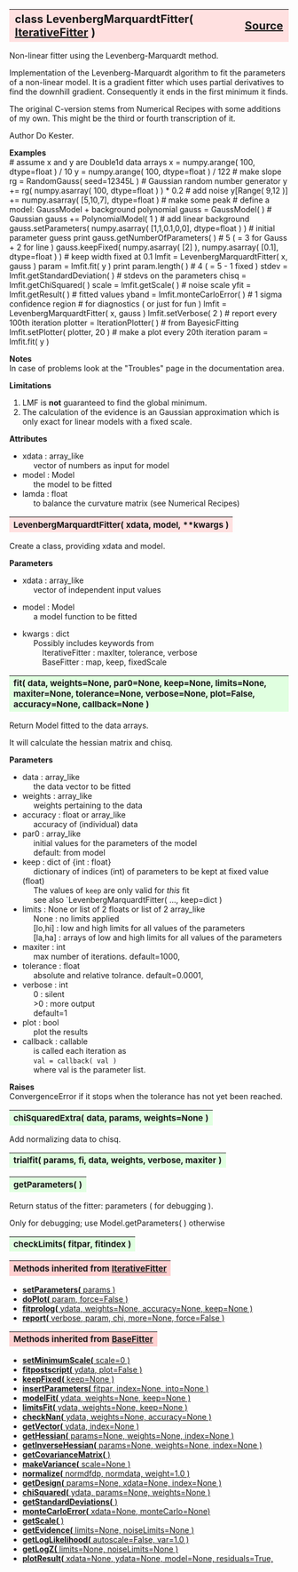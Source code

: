 ---
---
<br><br>

<a name="LevenbergMarquardtFitter"></a>
<table><thead style="background-color:#FFE0E0; width:100%; font-size:20px"><tr><th style="text-align:left">
<strong>class LevenbergMarquardtFitter(</strong> <a href="./IterativeFitter.html">IterativeFitter</a> )</th><th style="text-align:right"><a href=https://github.com/dokester/BayesicFitting/blob/master/BayesicFitting/source/LevenbergMarquardtFitter.py target=_blank>Source</a></th></tr></thead></table>
<p>

Non-linear fitter using the Levenberg-Marquardt method.

Implementation of the Levenberg-Marquardt algorithm to fit the parameters
of a non-linear model. It is a gradient fitter which uses partial
derivatives to find the downhill gradient. Consequently it ends in the
first minimum it finds.

The original C-version stems from Numerical Recipes with some additions of my own.
This might be the third or fourth transcription of it.

Author       Do Kester.

<b>Examples</b><br>
    # assume x and y are Double1d data arrays
    x = numpy.arange( 100, dtype=float ) / 10
    y = numpy.arange( 100, dtype=float ) / 122            # make slope
    rg = RandomGauss( seed=12345L )            # Gaussian random number generator
    y += rg( numpy.asarray( 100, dtype=float ) ) * 0.2            # add noise
    y[Range( 9,12 )] += numpy.asarray( [5,10,7], dtype=float )         # make some peak
    # define a model: GaussModel + background polynomial
    gauss = GaussModel( )                            # Gaussian
    gauss += PolynomialModel( 1 )                    # add linear background
    gauss.setParameters( numpy.asarray( [1,1,0.1,0,0], dtype=float ) )    # initial parameter guess
    print gauss.getNumberOfParameters( )                # 5 ( = 3 for Gauss + 2 for line )
    gauss.keepFixed( numpy.asarray( [2] ), numpy.asarray( [0.1], dtype=float ) )    # keep width fixed at 0.1
    lmfit = LevenbergMarquardtFitter( x, gauss )
    param = lmfit.fit( y )
    print param.length( )                             # 4 ( = 5 - 1 fixed )
    stdev = lmfit.getStandardDeviation( )             # stdevs on the parameters
    chisq = lmfit.getChiSquared( )
    scale = lmfit.getScale( )                         # noise scale
    yfit  = lmfit.getResult( )                        # fitted values
    yband = lmfit.monteCarloError( )                       # 1 sigma confidence region
    # for diagnostics ( or just for fun )
    lmfit = LevenbergMarquardtFitter( x, gauss )
    lmfit.setVerbose( 2 )                             # report every 100th iteration
    plotter = IterationPlotter( )                     # from BayesicFitting
    lmfit.setPlotter( plotter, 20 )                   # make a plot every 20th iteration
    param = lmfit.fit( y )

<b>Notes</b><br>
In case of problems look at the "Troubles" page in the documentation area.


<b>Limitations</b><br>
1. LMF is <b>not</b> guaranteed to find the global minimum.
2. The calculation of the evidence is an Gaussian approximation which is
only exact for linear models with a fixed scale.

<b>Attributes</b><br>
* xdata  :  array_like<br>
&nbsp;&nbsp;&nbsp;&nbsp; vector of numbers as input for model<br>
* model  :  Model<br>
&nbsp;&nbsp;&nbsp;&nbsp; the model to be fitted<br>
* lamda  :  float<br>
&nbsp;&nbsp;&nbsp;&nbsp; to balance the curvature matrix (see Numerical Recipes)<br>


<a name="LevenbergMarquardtFitter"></a>
<table><thead style="background-color:#FFE0E0; width:100%; font-size:15px"><tr><th style="text-align:left">
<strong>LevenbergMarquardtFitter(</strong> xdata, model, **kwargs )
</th></tr></thead></table>
<p>

Create a class, providing xdata and model.

<b>Parameters</b><br>
* xdata  :  array_like<br>
&nbsp;&nbsp;&nbsp;&nbsp; vector of independent input values<br>
* model  :  Model<br>
&nbsp;&nbsp;&nbsp;&nbsp; a model function to be fitted<br>

* kwargs  :  dict<br>
&nbsp;&nbsp;&nbsp;&nbsp; Possibly includes keywords from<br>
&nbsp;&nbsp;&nbsp;&nbsp;&nbsp;&nbsp;&nbsp;&nbsp; IterativeFitter :       maxIter, tolerance, verbose<br>
&nbsp;&nbsp;&nbsp;&nbsp;&nbsp;&nbsp;&nbsp;&nbsp; BaseFitter :            map, keep, fixedScale<br>



<a name="fit"></a>
<table><thead style="background-color:#E0FFE0; width:100%; font-size:15px"><tr><th style="text-align:left">
<strong>fit(</strong> data, weights=None, par0=None, keep=None, limits=None,
 maxiter=None, tolerance=None, verbose=None, plot=False,
 accuracy=None, callback=None )
</th></tr></thead></table>
<p>

Return Model fitted to the data arrays.

It will calculate the hessian matrix and chisq.

<b>Parameters</b><br>
* data   :  array_like<br>
&nbsp;&nbsp;&nbsp;&nbsp; the data vector to be fitted<br>
* weights  :  array_like<br>
&nbsp;&nbsp;&nbsp;&nbsp; weights pertaining to the data<br>
* accuracy  :  float or array_like<br>
&nbsp;&nbsp;&nbsp;&nbsp; accuracy of (individual) data<br>
* par0  :  array_like<br>
&nbsp;&nbsp;&nbsp;&nbsp; initial values for the parameters of the model<br>
&nbsp;&nbsp;&nbsp;&nbsp; default: from model<br>
* keep  :  dict of {int : float}<br>
&nbsp;&nbsp;&nbsp;&nbsp; dictionary of indices (int) of parameters to be kept at fixed value (float)<br>
&nbsp;&nbsp;&nbsp;&nbsp; The values of `keep` are only valid for *this* fit<br>
&nbsp;&nbsp;&nbsp;&nbsp; see also `LevenbergMarquardtFitter( ..., keep=dict )<br>
* limits  :  None or list of 2 floats or list of 2 array_like<br>
&nbsp;&nbsp;&nbsp;&nbsp; None : no limits applied<br>
&nbsp;&nbsp;&nbsp;&nbsp; [lo,hi] : low and high limits for all values of the parameters<br>
&nbsp;&nbsp;&nbsp;&nbsp; [la,ha] :  arrays of low and high limits for all values of the parameters<br>
* maxiter  :  int<br>
&nbsp;&nbsp;&nbsp;&nbsp; max number of iterations. default=1000,<br>
* tolerance  :  float<br>
&nbsp;&nbsp;&nbsp;&nbsp; absolute and relative tolrance. default=0.0001,<br>
* verbose  :  int<br>
&nbsp;&nbsp;&nbsp;&nbsp; 0 : silent<br>
&nbsp;&nbsp;&nbsp;&nbsp; >0 : more output<br>
&nbsp;&nbsp;&nbsp;&nbsp; default=1<br>
* plot  :  bool<br>
&nbsp;&nbsp;&nbsp;&nbsp; plot the results<br>
* callback  :  callable<br>
&nbsp;&nbsp;&nbsp;&nbsp; is called each iteration as<br>
&nbsp;&nbsp;&nbsp;&nbsp; `val = callback( val )`<br>
&nbsp;&nbsp;&nbsp;&nbsp; where val is the parameter list.<br>

<b>Raises</b><br>
ConvergenceError if it stops when the tolerance has not yet been reached.


<a name="chiSquaredExtra"></a>
<table><thead style="background-color:#E0FFE0; width:100%; font-size:15px"><tr><th style="text-align:left">
<strong>chiSquaredExtra(</strong> data, params, weights=None ) 
</th></tr></thead></table>
<p>

Add normalizing data to chisq.

<a name="trialfit"></a>
<table><thead style="background-color:#E0FFE0; width:100%; font-size:15px"><tr><th style="text-align:left">
<strong>trialfit(</strong> params, fi, data, weights, verbose, maxiter )
</th></tr></thead></table>
<p>
<a name="getParameters"></a>
<table><thead style="background-color:#E0FFE0; width:100%; font-size:15px"><tr><th style="text-align:left">
<strong>getParameters(</strong> )
</th></tr></thead></table>
<p>

Return status of the fitter: parameters ( for debugging ).

Only for debugging; use Model.getParameters( ) otherwise


<a name="checkLimits"></a>
<table><thead style="background-color:#E0FFE0; width:100%; font-size:15px"><tr><th style="text-align:left">
<strong>checkLimits(</strong> fitpar, fitindex )
</th></tr></thead></table>
<p>



<table><thead style="background-color:#FFD0D0; width:100%; font-size:15px"><tr><th style="text-align:left">
<strong>Methods inherited from</strong> <a href="./IterativeFitter.html">IterativeFitter</a></th></tr></thead></table>


* [<strong>setParameters(</strong> params )](./IterativeFitter.md#setParameters)
* [<strong>doPlot(</strong> param, force=False )](./IterativeFitter.md#doPlot)
* [<strong>fitprolog(</strong> ydata, weights=None, accuracy=None, keep=None ) ](./IterativeFitter.md#fitprolog)
* [<strong>report(</strong> verbose, param, chi, more=None, force=False ) ](./IterativeFitter.md#report)


<table><thead style="background-color:#FFD0D0; width:100%; font-size:15px"><tr><th style="text-align:left">
<strong>Methods inherited from</strong> <a href="./BaseFitter.html">BaseFitter</a></th></tr></thead></table>


* [<strong>setMinimumScale(</strong> scale=0 ) ](./BaseFitter.md#setMinimumScale)
* [<strong>fitpostscript(</strong> ydata, plot=False ) ](./BaseFitter.md#fitpostscript)
* [<strong>keepFixed(</strong> keep=None ) ](./BaseFitter.md#keepFixed)
* [<strong>insertParameters(</strong> fitpar, index=None, into=None ) ](./BaseFitter.md#insertParameters)
* [<strong>modelFit(</strong> ydata, weights=None, keep=None )](./BaseFitter.md#modelFit)
* [<strong>limitsFit(</strong> ydata, weights=None, keep=None ) ](./BaseFitter.md#limitsFit)
* [<strong>checkNan(</strong> ydata, weights=None, accuracy=None )](./BaseFitter.md#checkNan)
* [<strong>getVector(</strong> ydata, index=None )](./BaseFitter.md#getVector)
* [<strong>getHessian(</strong> params=None, weights=None, index=None )](./BaseFitter.md#getHessian)
* [<strong>getInverseHessian(</strong> params=None, weights=None, index=None )](./BaseFitter.md#getInverseHessian)
* [<strong>getCovarianceMatrix(</strong> )](./BaseFitter.md#getCovarianceMatrix)
* [<strong>makeVariance(</strong> scale=None )](./BaseFitter.md#makeVariance)
* [<strong>normalize(</strong> normdfdp, normdata, weight=1.0 ) ](./BaseFitter.md#normalize)
* [<strong>getDesign(</strong> params=None, xdata=None, index=None )](./BaseFitter.md#getDesign)
* [<strong>chiSquared(</strong> ydata, params=None, weights=None )](./BaseFitter.md#chiSquared)
* [<strong>getStandardDeviations(</strong> )](./BaseFitter.md#getStandardDeviations)
* [<strong>monteCarloError(</strong> xdata=None, monteCarlo=None)](./BaseFitter.md#monteCarloError)
* [<strong>getScale(</strong> )](./BaseFitter.md#getScale)
* [<strong>getEvidence(</strong> limits=None, noiseLimits=None )](./BaseFitter.md#getEvidence)
* [<strong>getLogLikelihood(</strong> autoscale=False, var=1.0 ) ](./BaseFitter.md#getLogLikelihood)
* [<strong>getLogZ(</strong> limits=None, noiseLimits=None )](./BaseFitter.md#getLogZ)
* [<strong>plotResult(</strong> xdata=None, ydata=None, model=None, residuals=True,](./BaseFitter.md#plotResult)
